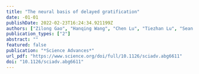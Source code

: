 ```yaml
---
title: "The neural basis of delayed gratification"
date: -01-01
publishDate: 2022-02-23T16:24:34.921199Z
authors: ["Zilong Gao", "Hanqing Wang", "Chen Lu", "Tiezhan Lu", "Sean Froudist-Walsh", "Ming Chen", "Xiao-Jing Wang", "Ji Hu", "Wenzhi Sun"]
publication_types: ["2"]
abstract: ""
featured: false
publication: "*Science Advances*"
url_pdf: "https://www.science.org/doi/full/10.1126/sciadv.abg6611"
doi: "10.1126/sciadv.abg6611"
---
```


